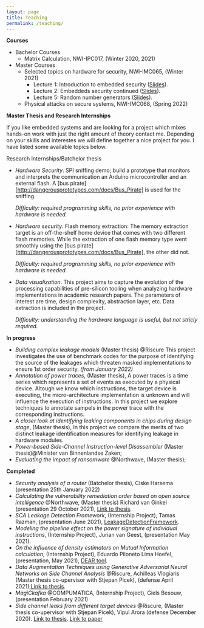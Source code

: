 ```yaml
---
layout: page
title: Teaching
permalink: /teaching/
---
```


 **Courses**

- Bachelor Courses
  - Matrix Calculation, NWI-IPC017, (Winter 2020, 2021)
- Master Courses
  - Selected topics on hardware for security, NWI-IMC065, (Winter 2021)
    - Lecture 1: Introduction to embedded security ([Slides](https://github.com/ileanabuhan/talks_slides/blob/main/lectures/Lecture_1_handout.pdf)).
    - Lecture 2: Embeddeds security continued ([Slides](https://github.com/ileanabuhan/talks_slides/blob/main/lectures/Lecture_2_handout.pdf)).
    - Lecture 5: Random number generators ([Slides](https://github.com/ileanabuhan/talks_slides/blob/main/lectures/Lecture_5_handout.pdf)).
  - Physical attacks on secure systems, NWI-IMC068, (Spring 2022)



**Master Thesis and Research Internships**

If you like embedded systems and are looking for a project which mixes hands-on work with just the right amount of theory contact me. Depending on your skills and interestes we will define together a nice project for you. I have listed some available topics below. 

Research Internships/Batchelor thesis

- *Hardware Security*. SPI sniffing demo; build a prototype that monitors and interprets the communication an Arduino microcontroller and an external flash. A [bus pirate][http://dangerousprototypes.com/docs/Bus_Pirate] is used for the sniffing.

  *Difficulty: required programming skills, no prior experience with hardware is needed.*

- *Hardware security*. Flash memory extraction: The memory extraction target is an off-the-shelf home device that comes with two different flash memories. While the extraction of one flash memory type went smoothly using the [bus pirate][http://dangerousprototypes.com/docs/Bus_Pirate],  the other did not. 

  *Difficulty: required programming skills, no prior experience with hardware is needed.*

- *Data visualization*. This project aims to capture the evolution of the processing capabilities of pre-silicon tooling when analyzing hardware implementations in academic research papers. The parameters of interest are time, design complexity, abstraction layer, etc. Data extraction is included in the project.

  *Difficulty:  understanding the hardware language is useful, but not stricly required.*



**In progress**

- *Building complex leakage models* (Master thesis) @Riscure This project investigates the use of benchmark codes  for the purpose of identifying the source of the leakages which threaten masked implementations  to ensure 1st order security. *(from January 2022)*
- *Annotation of power traces*, (Master thesis),  A power traces is a time series which represents a set of events as executed by a physical device. Altough we know which instructions, the target device is executing, the micro-architecture implementation is unknown and will influence the execution of instructions. In this project we explore techniques to annotate sampels in the power trace with the corresponding instructions. 
- *A closer look at identifying leaking components in chips during design stage*, (Master thesis), In this project we compare  the merits of two distinct leakage identification measures for identifying leakage in hardware modules. 
- *Power-based Side-Channel Instruction-level Disassembler* (Master thesis)@Minister van Binnenlandse Zaken; 
- *Evaluating the impact of ransomware* @Northwave, (Master thesis); 

  



**Completed**

* *Security analysis of a router* (Batchelor thesis), Ciske Harsema (presentation 25th January 2022)
* *Calculating the vulnerability remediation order based on open source intelligence* @Northwave, (Master thesis) Richard van Ginkel (presentation 29 October 2021), [Link to thesis](https://www.ru.nl/publish/pages/769526/richard_van_ginkel.pdf).
* *SCA Leakage Detection Framework*, (Internship Project), Tamas Razman, (presentation June 2021),  [LeakageDetectionFramework](https://github.com/RazePerson/sca-leakage-detection-framework).
* *Modeling the pipeline effect on the power signature of individual instructions*, (Internship Project), Jurian van Geest, (presentation May 2021).
* *On the influence of density estimators on Mutual Information calculation*, (Internship Project), Eduardo Piloneto Lima Hoefel, (presentation, May 2021), [DEAR tool](https://github.com/eduardoHoefel/dear-tool).
* *Data Augmentation Techniques using Generative Adversarial Neural Networks on Side Channel Analysis* @Riscure, Achilleas Vlogiaris (Master thesis co-upervisor with Stjepan Picek), (defense April 2021),[Link to thesis](https://repository.tudelft.nl/islandora/object/uuid%3Ad2d00b11-cea1-466e-9b17-2b244e33be25).
* *MagiCkafka* @COMPUMATICA, (Internship Project), Giels Besouw, (presentation  February 2021)
* *Side­ channel leaks from different target devices* @Riscure, (Master thesis co-upervisor with Stjepan Picek), Vipul Arora (defense December 2020).  [Link to thesis](https://repository.tudelft.nl/islandora/object/uuid:5566f6d5-2cee-4f5c-b047-7c8e36e8306f?collection=education). [Link to paper](https://eprint.iacr.org/2021/905)

